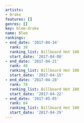 ```yaml
---
artists:
- Drake
features: []
genres: []
key: blem-drake
name: Blem
rankings:
- end_date: '2017-04-14'
  rank: 38
  ranking_list: Billboard Hot 100
  start_date: '2017-04-08'
- end_date: '2017-04-21'
  rank: 48
  ranking_list: Billboard Hot 100
  start_date: '2017-04-15'
- end_date: '2017-04-28'
  rank: 78
  ranking_list: Billboard Hot 100
  start_date: '2017-04-22'
- end_date: '2017-05-05'
  rank: 84
  ranking_list: Billboard Hot 100
  start_date: '2017-04-29'
---
```



